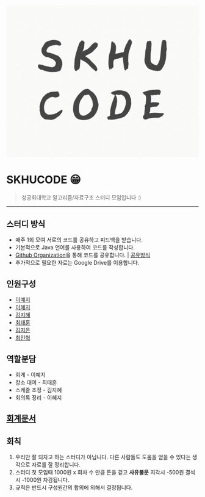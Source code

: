 ![](./img/skhucode.png)

# SKHUCODE 😁

> 성공회대학교 알고리즘/자료구조 스터디 모임입니다 :)

---

## 스터디 방식

- 매주 1회 모여 서로의 코드를 공유하고 피드백을 받습니다.
- 기본적으로 Java 언어를 사용하여 코드를 작성합니다.
- [Github Organization](https://github.com/skhucode)을 통해 코드를 공유합니다. | [공유방식](https://github.com/skhucode/skhucode-main/blob/master/github-review.md)
- 추가적으로 필요한 자료는 Google Drive를 이용합니다.

## 인원구성

- [이예지](https://github.com/yjll1019)
- [이혜지](https://github.com/lwiiiiii)
- [김지혜](https://github.com/KimJye)
- [최태훈](https://github.com/choitaehoon)
- [김지은](https://github.com/kje6445)
- [최인혁](https://github.com/inhyuck)

## 역할분담

- 회계 - 이예지
- 장소 대여 - 최태훈
- 스케줄 조정 - 김지혜
- 회의록 정리 - 이혜지

## [회계문서](https://drive.google.com/drive/folders/1FddQwMZWURVWnUAG2D4OnJAouA35-aNw?usp=sharing)

## 회칙

1. 우리만 잘 되자고 하는 스터디가 아닙니다. 다른 사람들도 도움을 얻을 수 있다는 생각으로 자료를 잘 정리합니다.
2. 스터디 첫 모임때 1000원 x 회차 수 만큼 돈을 걷고 **사유불문** 지각시 -500원  결석시 -1000원 차감됩니다.
3. 규칙은 반드시 구성원간의 합의에 의해서 결정됩니다.







